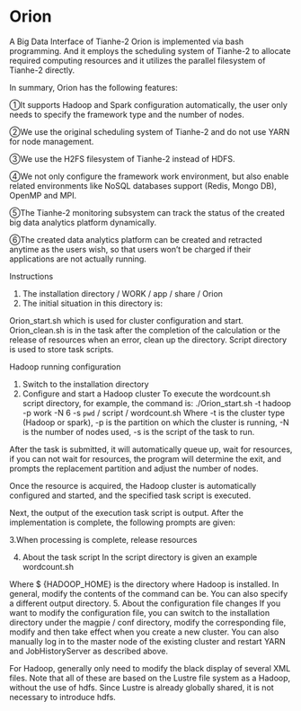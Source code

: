 # Orion
A Big Data Interface of Tianhe-2
Orion is implemented via bash programming. And it employs the scheduling system of Tianhe-2 to allocate required computing resources and it utilizes the parallel filesystem of Tianhe-2 directly. 

In summary, Orion has the following features:

①It supports Hadoop and Spark configuration automatically, the user only needs to specify the framework type and the number of nodes.

②We use the original scheduling system of Tianhe-2 and do not use YARN for node management. 

③We use the H2FS filesystem of Tianhe-2 instead of HDFS. 

④We not only configure the framework work environment, but also enable related environments like NoSQL databases support (Redis, Mongo DB), OpenMP and MPI. 

⑤The Tianhe-2 monitoring subsystem can track the status of the created big data analytics platform dynamically. 

⑥The created data analytics platform can be created and retracted anytime as the users wish, so that users won’t be charged if their applications are not actually running.



Instructions
1. The installation directory
/ WORK / app / share / Orion
2. The initial situation in this directory is:

Orion_start.sh which is used for cluster configuration and start. Orion_clean.sh is in the task after the completion of the calculation or the release of resources when an error, clean up the directory. Script directory is used to store task scripts.

Hadoop running configuration
1. Switch to the installation directory
2. Configure and start a Hadoop cluster
To execute the wordcount.sh script directory, for example, the command is:
./Orion_start.sh -t hadoop -p work -N 6 -s `pwd` / script / wordcount.sh
Where -t is the cluster type (Hadoop or spark), -p is the partition on which the cluster is running, -N is the number of nodes used, -s is the script of the task to run.

After the task is submitted, it will automatically queue up, wait for resources, if you can not wait for resources, the program will determine the exit, and prompts the replacement partition and adjust the number of nodes.

Once the resource is acquired, the Hadoop cluster is automatically configured and started, and the specified task script is executed.

Next, the output of the execution task script is output.
After the implementation is complete, the following prompts are given:

3.When processing is complete, release resources

4. About the task script
In the script directory is given an example wordcount.sh

Where $ {HADOOP_HOME} is the directory where Hadoop is installed. In general, modify the contents of the command can be. You can also specify a different output directory.
5. About the configuration file changes
If you want to modify the configuration file, you can switch to the installation directory under the magpie / conf directory, modify the corresponding file, modify and then take effect when you create a new cluster. You can also manually log in to the master node of the existing cluster and restart YARN and JobHistoryServer as described above.

For Hadoop, generally only need to modify the black display of several XML files. Note that all of these are based on the Lustre file system as a Hadoop, without the use of hdfs. Since Lustre is already globally shared, it is not necessary to introduce hdfs.
